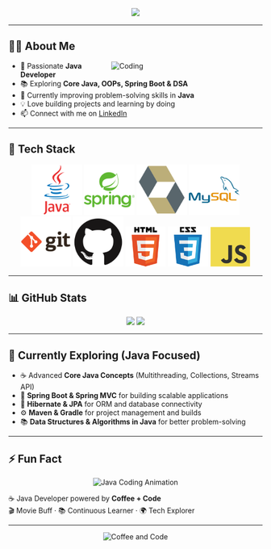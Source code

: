 <!-- Profile Banner -->
<p align="center">
  <img src="https://capsule-render.vercel.app/api?type=waving&color=0:ff512f,100:f09819&height=200&section=header&text=👋%20Hi%20I'm%20Lakshay%20Kumawat&fontSize=35&fontColor=ffffff&animation=twinkling&fontAlignY=40"/>
</p>

---

## 👨‍💻 About Me  
<img align="right" alt="Coding" width="300" src="https://media.giphy.com/media/qgQUggAC3Pfv687qPC/giphy.gif">

- 🎯 Passionate **Java Developer**  
- 📚 Exploring **Core Java, OOPs, Spring Boot & DSA**  
- 🌱 Currently improving problem-solving skills in **Java**  
- 💡 Love building projects and learning by doing  
- 📫 Connect with me on [LinkedIn](https://www.linkedin.com/in/lakshay-kumawat-4a586a335/)  

---

## 🚀 Tech Stack  

<p align="center">
  <img src="https://github.com/devicons/devicon/blob/master/icons/java/java-original-wordmark.svg" width="100" alt="Java"/>
  <img src="https://github.com/devicons/devicon/blob/master/icons/spring/spring-original-wordmark.svg" width="100" alt="Spring"/>
  <img src="https://github.com/devicons/devicon/blob/master/icons/hibernate/hibernate-original.svg" width="100" alt="Hibernate"/>
  <img src="https://github.com/devicons/devicon/blob/master/icons/mysql/mysql-original-wordmark.svg" width="100" alt="MySQL"/>
  <img src="https://github.com/devicons/devicon/blob/master/icons/git/git-original-wordmark.svg" width="100" alt="Git"/>
  <img src="https://github.com/devicons/devicon/blob/master/icons/github/github-original.svg" width="100" alt="GitHub"/>
  <img src="https://github.com/devicons/devicon/blob/master/icons/html5/html5-original-wordmark.svg" width="80" alt="HTML"/>
  <img src="https://github.com/devicons/devicon/blob/master/icons/css3/css3-original-wordmark.svg" width="80" alt="CSS"/>
  <img src="https://github.com/devicons/devicon/blob/master/icons/javascript/javascript-original.svg" width="80" alt="JavaScript"/>
</p>

---

## 📊 GitHub Stats  
<p align="center">
  <img src="https://github-readme-stats.vercel.app/api?username=Lakshay-1126&show_icons=true&theme=tokyonight" height="160"/>
  <img src="https://github-readme-streak-stats.herokuapp.com/?user=Lakshay-1126&theme=tokyonight" height="160"/>
</p>

---

## 🧠 Currently Exploring (Java Focused)
- ☕ Advanced **Core Java Concepts** (Multithreading, Collections, Streams API)  
- 🌱 **Spring Boot & Spring MVC** for building scalable applications  
- 🔗 **Hibernate & JPA** for ORM and database connectivity  
- ⚙️ **Maven & Gradle** for project management and builds  
- 📚 **Data Structures & Algorithms in Java** for better problem-solving  

---

## ⚡ Fun Fact  
<p align="center">
  <img src="https://media.giphy.com/media/LMt9638dO8dftAjtco/giphy.gif" width="280" alt="Java Coding Animation"/>
</p>

☕ Java Developer powered by **Coffee + Code**  
🎬 Movie Buff · 📚 Continuous Learner · 🌍 Tech Explorer  

---

<!-- Footer -->
<p align="center">
  <img src="https://media.giphy.com/media/IoP0PvbbSWGAM/giphy.gif" width="250" alt="Coffee and Code"/>
</p>
